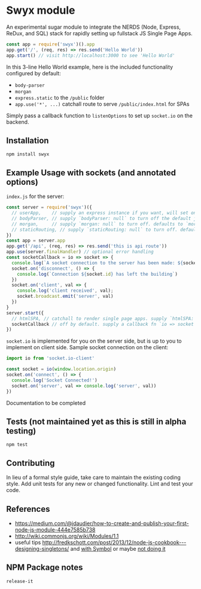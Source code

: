 Swyx module
=========

An experimental sugar module to integrate the NERDS (Node, Express, ReDux, and SQL) stack for rapidly setting up fullstack JS Single Page Apps.

```javascript
const app = require('swyx')().app
app.get('/', (req, res) => res.send('Hello World'))
app.start() // visit http://localhost:3000 to see 'Hello World'
```

In this 3-line Hello World example, here is the included functionality configured by default:
- `body-parser`
- `morgan`
- `express.static` to the `/public` folder
- `app.use('*', ...)` catchall route to serve `/public/index.html` for SPAs

Simply pass a callback function to `listenOptions` to set up `socket.io` on the backend.

## Installation

  `npm install swyx`

## Example Usage with sockets (and annotated options)

`index.js` for the server:

```javascript
const server = require('swyx')({
  // userApp,    // supply an express instance if you want, will set one up for you if you don't have one
  // bodyParser, // supply `bodyParser: null` to turn off the default json and urlencoded config
  // morgan,     // supply `morgan: null` to turn off. defaults to `morgan('dev')`, supply string to change logging type or supply `morgan` object to avoid default morgan logging
  // staticRouting, // supply `staticRouting: null` to turn off. defaults to `/public`.
})
const app = server.app
app.get('/api', (req, res) => res.send('this is api route'))
app.use(server.finalHandler) // optional error handling
const socketCallback = io => socket => {
  console.log(`A socket connection to the server has been made: ${socket.id}`)
  socket.on('disconnect', () => {
    console.log(`Connection ${socket.id} has left the building`)
  })
  socket.on('client', val => {
    console.log('client received', val);
    socket.broadcast.emit('server', val)
  })
}
server.start({
  // htmlSPA, // catchall to render single page apps. supply `htmlSPA: null` to turn off. defaults to `/public/index.html`.
  socketCallback // off by default. supply a callback fn `io => socket => {socket.on('event', ()=>console.log('event'))}` to turn on
})
```

`socket.io` is implemented for you on the server side, but is up to you to implement on client side. Sample socket connection on the client:

```javascript
import io from 'socket.io-client'

const socket = io(window.location.origin)
socket.on('connect', () => {
  console.log('Socket Connected!')
  socket.on('server', val => console.log('server', val))
})
```

  Documentation to be completed


## Tests (not maintained yet as this is still in alpha testing)

  `npm test`

## Contributing

In lieu of a formal style guide, take care to maintain the existing coding style. Add unit tests for any new or changed functionality. Lint and test your code.

## References

- <https://medium.com/@jdaudier/how-to-create-and-publish-your-first-node-js-module-444e7585b738>
- <http://wiki.commonjs.org/wiki/Modules/1.1>
- useful tips <http://fredkschott.com/post/2013/12/node-js-cookbook---designing-singletons/> and [with Symbol](https://derickbailey.com/2016/03/09/creating-a-true-singleton-in-node-js-with-es6-symbols/) or maybe [not doing it ](https://medium.com/@iaincollins/how-not-to-create-a-singleton-in-node-js-bd7fde5361f5)

## NPM Package notes

`release-it`